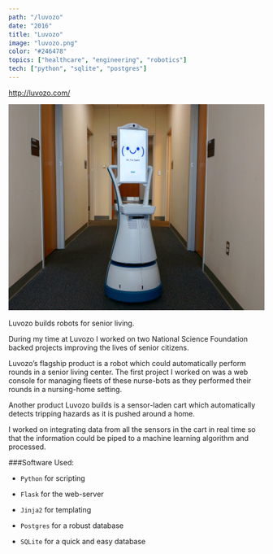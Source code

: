 ```yaml
---
path: "/luvozo"
date: "2016"
title: "Luvozo"
image: "luvozo.png"
color: "#246478"
topics: ["healthcare", "engineering", "robotics"]
tech: ["python", "sqlite", "postgres"]
---
```


http://luvozo.com/

![alt text](/images/luvozo/sam.jpg "robot nurse standing in hallway")

Luvozo builds robots for senior living.

During my time at Luvozo I worked on two National Science Foundation backed projects improving the lives of senior citizens.

Luvozo’s flagship product is a robot which could automatically perform rounds in a senior living center. The first project I worked on was a web console for managing fleets of these nurse-bots as they performed their rounds in a nursing-home setting.

Another product Luvozo builds is a sensor-laden cart which automatically detects tripping hazards as it is pushed around a home.

I worked on integrating data from all the sensors in the cart in real time so that the information could be piped to a machine learning algorithm and processed.

###Software Used:
* `Python` for scripting

* `Flask` for the web-server

* `Jinja2` for templating

* `Postgres` for a robust database

* `SQLite` for a quick and easy database
